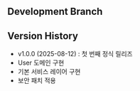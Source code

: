 ## Development Branch
## Version History
- v1.0.0
(2025-08-12)
: 첫 번째 정식 릴리즈
- User 도메인 구현
- 기본 서비스 레이어 구현
- 보안 패치 적용
